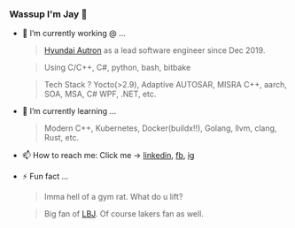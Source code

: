 ### Wassup I'm Jay 🐒

- 🔭 I’m currently working @ ...
  >[Hyundai Autron](http://www.hyundai-autron.com/eng/main/index.do) as a lead software engineer since Dec 2019.

  >Using C/C++, C#, python, bash, bitbake

  >Tech Stack ? Yocto(>2.9), Adaptive AUTOSAR, MISRA C++, aarch, SOA, MSA, C# WPF, .NET, etc.

- 🌱 I’m currently learning ...
  >Modern C++, Kubernetes, Docker(buildx!!), Golang, llvm, clang, Rust, etc.

- 📫 How to reach me: Click me -> [linkedin](https://linkedin.com/in/jayjayleekr), [fb](https://facebook.com/jayjaykr), [ig](https://instagram.com/jaylee.kr)

- ⚡ Fun fact ...
  > Imma hell of a gym rat. What do u lift?
  
  > Big fan of [LBJ](https://en.wikipedia.org/wiki/LeBron_James). Of course lakers fan as well.
  

<!--
**jayleekr/jayleekr** is a ✨ _special_ ✨ repository because its `README.md` (this file) appears on your GitHub profile.

Here are some ideas to get you started:

- 🔭 I’m currently working on ...
- 🌱 I’m currently learning ...
- 👯 I’m looking to collaborate on ...
- 🤔 I’m looking for help with ...
- 💬 Ask me about ...
- 📫 How to reach me: ...
- 😄 Pronouns: ...
- ⚡ Fun fact: ...
-->
